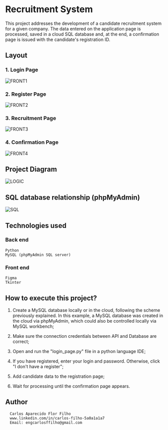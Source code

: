 # Recruitment System
This project addresses the development of a candidate recruitment system for a given company. The data entered on the application page is processed, saved in a cloud SQL database and, at the end, a confirmation page is issued with the candidate's registration ID.

## Layout

### 1. Login Page
![FRONT1](https://github.com/CarlosFFilho/recruitment_system/blob/main/imagens/login_page_example.png)

### 2. Register Page
![FRONT2](https://github.com/CarlosFFilho/recruitment_system/blob/main/imagens/register_page_example.png)

### 3. Recruitment Page
![FRONT3](https://github.com/CarlosFFilho/recruitment_system/blob/main/imagens/recruitment_page_example.png)

### 4. Confirmation Page
![FRONT4](https://github.com/CarlosFFilho/recruitment_system/blob/main/imagens/confirmation_page_example.png)

## Project Diagram
![LOGIC](https://github.com/CarlosFFilho/recruitment_system/blob/main/imagens/diagram_of_project.png)

## SQL database relationship (phpMyAdmin)
![SQL](https://github.com/CarlosFFilho/recruitment_system/blob/main/imagens/sql_database_relationship.png)

## Technologies used
### Back end
    Python
    MySQL (phpMyAdmin SQL server)
    
### Front end
    Figma
    Tkinter

## How to execute this project?
  1. Create a MySQL database locally or in the cloud, following the scheme previously explained. In this example, a MySQL database was created in the cloud via phpMyAdmin, which could also be controlled locally via MySQL workbench;
  
  2. Make sure the connection credentials between API and Database are correct;
  
  3. Open and run the "login_page.py" file in a python language IDE;
  
  4. If you have registered, enter your login and password. Otherwise, click "I don't have a register";
  
  5. Add candidate data to the registration page;
  
  6. Wait for processing until the confirmation page appears.

## Author

      Carlos Aparecido Flor Filho
      www.linkedin.com/in/carlos-filho-5a0a1a1a7
      Email: engcarlosffilho@gmail.com
